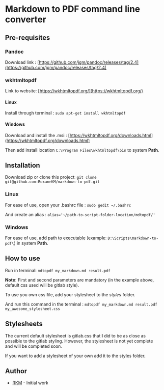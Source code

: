 # Markdown to PDF command line converter

## Pre-requisites

### Pandoc 

Download link : [https://github.com/jgm/pandoc/releases/tag/2.4](https://github.com/jgm/pandoc/releases/tag/2.4)

### wkhtmltopdf

Link to website: [https://wkhtmltopdf.org/](https://wkhtmltopdf.org/)

#### Linux 
Install through terminal : `sudo apt-get install wkhtmltopdf` 

#### Windows
Download and install the .msi : [https://wkhtmltopdf.org/downloads.html](https://wkhtmltopdf.org/downloads.html)

Then add install location `C:\Program Files\wkhtmltopdf\bin` to system **Path**.

## Installation

Download zip or clone this project: `git clone git@github.com:RoxaneKM/markdown-to-pdf.git`

### Linux 
For ease of use, open your .bashrc file :
`sudo gedit ~/.bashrc`

And create an alias : 
`alias='~/path-to-script-folder-location/mdtopdf/'`

### Windows
For ease of use, add path to executable (example: `D:\Scripts\markdown-to-pdf\`) in system **Path**.

## How to use

Run in terminal: 
`mdtopdf my_markdown.md result.pdf`  

**Note:** First and second parameters are mandatory (in the example above, default css used will be gitlab style).

To use you own css file, add your stylesheet to the *styles* folder. 

And run this command in the terminal :
`mdtopdf my_markdown.md result.pdf my_awesome_stylesheet.css` 

## Stylesheets

The current default stylesheet is gitlab.css that I did to be as close as possible to the gitlab styling. However, the stylesheet is not yet complete and will be completed soon.

If you want to add a stylesheet of your own add it to the styles folder.

## Author

* [RKM](https://github.com/RoxaneKM) - Initial work







